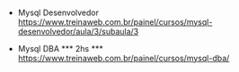 ####
* Mysql Desenvolvedor
https://www.treinaweb.com.br/painel/cursos/mysql-desenvolvedor/aula/3/subaula/3

* Mysql DBA *** 2hs ***
https://www.treinaweb.com.br/painel/cursos/mysql-dba/